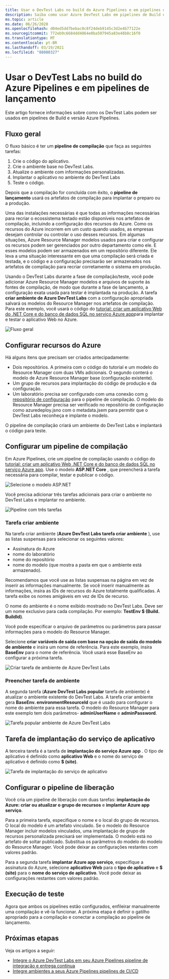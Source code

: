 ```yaml
---
title: Usar o DevTest Labs no build do Azure Pipelines e em pipelines de lançamento
description: Saiba como usar Azure DevTest Labs em pipelines de Build e versão do Azure Pipelines.
ms.topic: article
ms.date: 06/26/2020
ms.openlocfilehash: d04ed5dd7bebac0c8f24deb9145c3d2e4b77122e
ms.sourcegitcommit: 772eb9c6684dd4864e0ba507945a83e48b8c16f0
ms.translationtype: MT
ms.contentlocale: pt-BR
ms.lasthandoff: 03/19/2021
ms.locfileid: "88080327"
---
```

# <a name="use-devtest-labs-in-azure-pipelines-build-and-release-pipelines"></a>Usar o DevTest Labs no build do Azure Pipelines e em pipelines de lançamento
Este artigo fornece informações sobre como os DevTest Labs podem ser usados em pipelines de Build e versão Azure Pipelines. 

## <a name="overall-flow"></a>Fluxo geral
O fluxo básico é ter um **pipeline de compilação** que faça as seguintes tarefas:

1. Crie o código do aplicativo.
1. Crie o ambiente base no DevTest Labs.
1. Atualize o ambiente com informações personalizadas.
1. Implantar o aplicativo no ambiente do DevTest Labs
1. Teste o código. 

Depois que a compilação for concluída com êxito, o **pipeline de lançamento** usará os artefatos de compilação para implantar o preparo ou a produção. 

Uma das instalações necessárias é que todas as informações necessárias para recriar o ecossistema testado estão disponíveis nos artefatos de compilação, incluindo a configuração dos recursos do Azure. Como os recursos do Azure incorrem em um custo quando usados, as empresas desejam controlar ou controlar o uso desses recursos. Em algumas situações, Azure Resource Manager modelos usados para criar e configurar os recursos podem ser gerenciados por outro departamento como ele. E esses modelos podem ser armazenados em um repositório diferente. Ele leva a uma situação interessante em que uma compilação será criada e testada, e o código e a configuração precisarão ser armazenados nos artefatos de compilação para recriar corretamente o sistema em produção. 

Usando o DevTest Labs durante a fase de compilação/teste, você pode adicionar Azure Resource Manager modelos e arquivos de suporte às fontes de compilação, de modo que durante a fase de lançamento, a configuração exata usada para testar é implantada na produção. A tarefa **criar ambiente de Azure DevTest Labs** com a configuração apropriada salvará os modelos do Resource Manager nos artefatos de compilação. Para este exemplo, você usará o código do [tutorial: criar um aplicativo Web do .NET Core e do banco de dados SQL no serviço Azure app](../app-service/tutorial-dotnetcore-sqldb-app.md)para implantar e testar o aplicativo Web no Azure.

![Fluxo geral](./media/use-devtest-labs-build-release-pipelines/overall-flow.png)

## <a name="set-up-azure-resources"></a>Configurar recursos do Azure
Há alguns itens que precisam ser criados antecipadamente:

- Dois repositórios. A primeira com o código do tutorial e um modelo do Resource Manager com duas VMs adicionais. O segundo conterá o modelo de Azure Resource Manager base (configuração existente).
- Um grupo de recursos para implantação do código de produção e da configuração.
- Um laboratório precisa ser configurado com uma conexão com [o repositório de configuração](devtest-lab-create-environment-from-arm.md) para o pipeline de compilação. O modelo do Resource Manager precisa ser verificado no repositório de configuração como azuredeploy.jsno com o metadata.jsem para permitir que o DevTest Labs reconheça e implante o modelo.

O pipeline de compilação criará um ambiente do DevTest Labs e implantará o código para teste.

## <a name="set-up-a-build-pipeline"></a>Configurar um pipeline de compilação
Em Azure Pipelines, crie um pipeline de compilação usando o código do [tutorial: criar um aplicativo Web .NET Core e do banco de dados SQL no serviço Azure app](../app-service/tutorial-dotnetcore-sqldb-app.md). Use o modelo **ASP.NET Core** , que preencherá a tarefa necessária para compilar, testar e publicar o código.

![Selecione o modelo ASP.NET](./media/use-devtest-labs-build-release-pipelines/select-asp-net.png)

Você precisa adicionar três tarefas adicionais para criar o ambiente no DevTest Labs e implantar no ambiente.

![Pipeline com três tarefas](./media/use-devtest-labs-build-release-pipelines/pipeline-tasks.png)

### <a name="create-environment-task"></a>Tarefa criar ambiente
Na tarefa criar ambiente (**Azure DevTest Labs tarefa criar ambiente** ), use as listas suspensas para selecionar os seguintes valores:

- Assinatura do Azure
- nome do laboratório
- nome do repositório
- nome do modelo (que mostra a pasta em que o ambiente está armazenado). 

Recomendamos que você use as listas suspensas na página em vez de inserir as informações manualmente. Se você inserir manualmente as informações, insira as IDs de recursos do Azure totalmente qualificadas. A tarefa exibe os nomes amigáveis em vez de IDs de recurso. 

O nome do ambiente é o nome exibido mostrado no DevTest Labs. Deve ser um nome exclusivo para cada compilação. Por exemplo: **TestEnv $ (Build. BuildId)**. 

Você pode especificar o arquivo de parâmetros ou parâmetros para passar informações para o modelo do Resource Manager. 

Selecione **criar variáveis de saída com base na opção de saída do modelo de ambiente** e insira um nome de referência. Para este exemplo, insira **BaseEnv** para o nome de referência. Você usará esse BaseEnv ao configurar a próxima tarefa. 

![Criar tarefa de ambiente de Azure DevTest Labs](./media/use-devtest-labs-build-release-pipelines/create-environment.png)

### <a name="populate-environment-task"></a>Preencher tarefa de ambiente
A segunda tarefa (**Azure DevTest Labs popular** tarefa de ambiente) é atualizar o ambiente existente do DevTest Labs. A tarefa criar ambiente gera **BaseEnv. environmentResourceId** que é usado para configurar o nome do ambiente para essa tarefa. O modelo do Resource Manager para este exemplo tem dois parâmetros- **adminUserName** e **adminPassword**. 

![Tarefa popular ambiente de Azure DevTest Labs](./media/use-devtest-labs-build-release-pipelines/populate-environment.png)

## <a name="app-service-deploy-task"></a>Tarefa de implantação do serviço de aplicativo
A terceira tarefa é a tarefa de **implantação do serviço Azure app** . O tipo de aplicativo é definido como **aplicativo Web** e o nome do serviço de aplicativo é definido como **$ (site)**.

![Tarefa de implantação do serviço de aplicativo](./media/use-devtest-labs-build-release-pipelines/app-service-deploy.png)

## <a name="set-up-release-pipeline"></a>Configurar o pipeline de liberação
Você cria um pipeline de liberação com duas tarefas: **implantação do Azure: criar ou atualizar o grupo de recursos** e **implantar Azure app serviço**. 

Para a primeira tarefa, especifique o nome e o local do grupo de recursos. O local do modelo é um artefato vinculado. Se o modelo do Resource Manager incluir modelos vinculados, uma implantação de grupo de recursos personalizada precisará ser implementada. O modelo está no artefato de soltar publicado. Substitua os parâmetros do modelo do modelo do Resource Manager. Você pode deixar as configurações restantes com valores padrão. 

Para a segunda tarefa **implantar Azure app serviço**, especifique a assinatura do Azure, selecione **aplicativo Web** para o **tipo de aplicativo** e **$ (site)** para o **nome do serviço de aplicativo**. Você pode deixar as configurações restantes com valores padrão. 

## <a name="test-run"></a>Execução de teste
Agora que ambos os pipelines estão configurados, enfileirar manualmente uma compilação e vê-la funcionar. A próxima etapa é definir o gatilho apropriado para a compilação e conectar a compilação ao pipeline de lançamento.

## <a name="next-steps"></a>Próximas etapas
Veja os artigos a seguir:

- [Integre o Azure DevTest Labs em seu Azure Pipelines pipeline de integração e entrega contínua](devtest-lab-integrate-ci-cd.md)
- [Integre ambientes a seus Azure Pipelines pipelines de CI/CD](integrate-environments-devops-pipeline.md)
